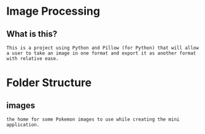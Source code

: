 # Image Processing

## What is this?

    This is a project using Python and Pillow (for Python) that will allow
    a user to take an image in one format and export it as another format
    with relative ease.

# Folder Structure

## images

    the home for some Pokemon images to use while creating the mini application.
